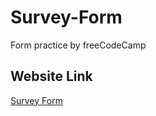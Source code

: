 # Survey-Form
Form practice by freeCodeCamp

## Website Link
[Survey Form](https://lamazorca.github.io/Survey-Form/)
